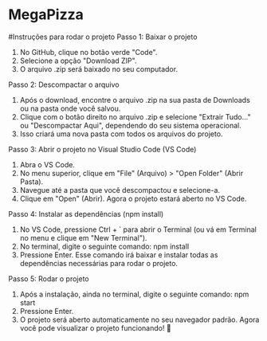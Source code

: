 # MegaPizza

#Instruções para rodar o projeto
Passo 1: Baixar o projeto
1. No GitHub, clique no botão verde "Code".
2. Selecione a opção "Download ZIP".
3. O arquivo .zip será baixado no seu computador.

Passo 2: Descompactar o arquivo
1. Após o download, encontre o arquivo .zip na sua pasta de Downloads ou na pasta onde você salvou.
2. Clique com o botão direito no arquivo .zip e selecione "Extrair Tudo..." ou "Descompactar Aqui", dependendo do seu sistema operacional.
3. Isso criará uma nova pasta com todos os arquivos do projeto.

Passo 3: Abrir o projeto no Visual Studio Code (VS Code)
1. Abra o VS Code.
2. No menu superior, clique em "File" (Arquivo) > "Open Folder" (Abrir Pasta).
3. Navegue até a pasta que você descompactou e selecione-a.
4. Clique em "Open" (Abrir). Agora o projeto estará aberto no VS Code.

Passo 4: Instalar as dependências (npm install)
1. No VS Code, pressione Ctrl + ` para abrir o Terminal (ou vá em Terminal no menu e clique em "New Terminal").
2. No terminal, digite o seguinte comando:
npm install
3. Pressione Enter. Esse comando irá baixar e instalar todas as dependências necessárias para rodar o projeto.

Passo 5: Rodar o projeto
1. Após a instalação, ainda no terminal, digite o seguinte comando:
npm start
2. Pressione Enter.
3. O projeto será aberto automaticamente no seu navegador padrão.
Agora você pode visualizar o projeto funcionando! 🎉
